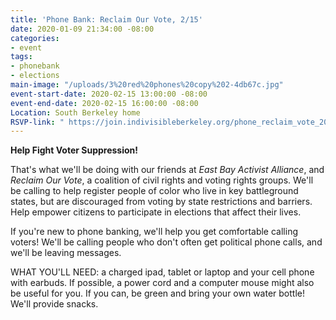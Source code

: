 ```yaml
---
title: 'Phone Bank: Reclaim Our Vote, 2/15'
date: 2020-01-09 21:34:00 -08:00
categories:
- event
tags:
- phonebank
- elections
main-image: "/uploads/3%20red%20phones%20copy%202-4db67c.jpg"
event-start-date: 2020-02-15 13:00:00 -08:00
event-end-date: 2020-02-15 16:00:00 -08:00
Location: South Berkeley home
RSVP-link: " https://join.indivisibleberkeley.org/phone_reclaim_vote_2020_02_15"
---
```


**Help Fight Voter Suppression!**

That's what we'll be doing with our friends at *East Bay Activist Alliance*, and *Reclaim Our Vote*, a coalition of civil rights and voting rights groups. We'll be calling to help register people of color who live in key battleground states, but are discouraged from voting by state restrictions and barriers. Help empower citizens to participate in elections that affect their lives.

If you're new to phone banking, we'll help you get comfortable calling voters! We'll be calling people who don't often get political phone calls, and we'll be leaving messages.

WHAT YOU'LL NEED: a charged ipad, tablet or laptop and your cell phone with earbuds. If possible, a power cord and a computer mouse might also be useful for you. If you can, be green and bring your own water bottle! We'll provide snacks.